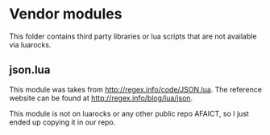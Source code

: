 # Vendor modules

This folder contains third party libraries or lua scripts that are not
available via luarocks.

## json.lua
This module was takes from http://regex.info/code/JSON.lua. The reference
website can be found at http://regex.info/blog/lua/json.

This module is not on luarocks or any other public repo AFAICT, so I just
ended up copying it in our repo.
